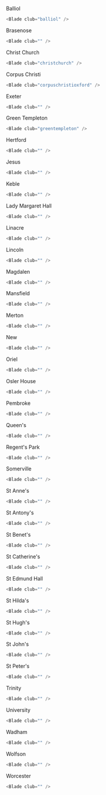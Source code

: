 Balliol

```js
<Blade club="balliol" />
```

Brasenose

```js
<Blade club="" />
```

Christ Church

```js
<Blade club="christchurch" />
```

Corpus Christi

```js
<Blade club="corpuschristioxford" />
```

Exeter

```js
<Blade club="" />
```

Green Templeton

```js
<Blade club="greentempleton" />
```

Hertford

```js
<Blade club="" />
```

Jesus

```js
<Blade club="" />
```

Keble

```js
<Blade club="" />
```

Lady Margaret Hall

```js
<Blade club="" />
```

Linacre

```js
<Blade club="" />
```

Lincoln

```js
<Blade club="" />
```

Magdalen

```js
<Blade club="" />
```

Mansfield

```js
<Blade club="" />
```

Merton

```js
<Blade club="" />
```

New

```js
<Blade club="" />
```

Oriel

```js
<Blade club="" />
```

Osler House

```js
<Blade club="" />
```

Pembroke

```js
<Blade club="" />
```

Queen's

```js
<Blade club="" />
```

Regent's Park

```js
<Blade club="" />
```

Somerville

```js
<Blade club="" />
```

St Anne's

```js
<Blade club="" />
```

St Antony's

```js
<Blade club="" />
```

St Benet's

```js
<Blade club="" />
```

St Catherine's

```js
<Blade club="" />
```

St Edmund Hall

```js
<Blade club="" />
```

St Hilda's

```js
<Blade club="" />
```

St Hugh's

```js
<Blade club="" />
```

St John's

```js
<Blade club="" />
```

St Peter's

```js
<Blade club="" />
```

Trinity

```js
<Blade club="" />
```

University

```js
<Blade club="" />
```

Wadham

```js
<Blade club="" />
```

Wolfson

```js
<Blade club="" />
```

Worcester

```js
<Blade club="" />
```
